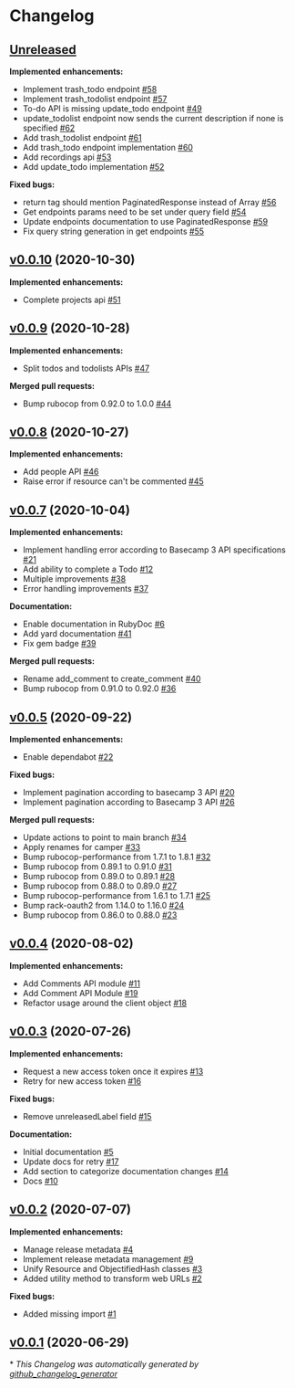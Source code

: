 # Changelog

## [Unreleased](https://github.com/renehernandez/camper/tree/HEAD)

**Implemented enhancements:**

- Implement trash\_todo endpoint [\#58](https://github.com/renehernandez/camper/issues/58)
- Implement trash\_todolist endpoint [\#57](https://github.com/renehernandez/camper/issues/57)
- To-do API is missing update\_todo endpoint [\#49](https://github.com/renehernandez/camper/issues/49)
- update\_todolist endpoint now sends the current description if none is specified [\#62](https://github.com/renehernandez/camper/pull/62)
- Add trash\_todolist endpoint [\#61](https://github.com/renehernandez/camper/pull/61)
- Add trash\_todo endpoint implementation [\#60](https://github.com/renehernandez/camper/pull/60)
- Add recordings api [\#53](https://github.com/renehernandez/camper/pull/53)
- Add update\_todo implementation [\#52](https://github.com/renehernandez/camper/pull/52)

**Fixed bugs:**

- return tag should mention PaginatedResponse instead of Array [\#56](https://github.com/renehernandez/camper/issues/56)
- Get endpoints params need to be set under query field [\#54](https://github.com/renehernandez/camper/issues/54)
- Update endpoints documentation to use PaginatedResponse [\#59](https://github.com/renehernandez/camper/pull/59)
- Fix query string generation in get endpoints [\#55](https://github.com/renehernandez/camper/pull/55)

## [v0.0.10](https://github.com/renehernandez/camper/tree/v0.0.10) (2020-10-30)

**Implemented enhancements:**

- Complete projects api [\#51](https://github.com/renehernandez/camper/pull/51)

## [v0.0.9](https://github.com/renehernandez/camper/tree/v0.0.9) (2020-10-28)

**Implemented enhancements:**

- Split todos and todolists APIs [\#47](https://github.com/renehernandez/camper/pull/47)

**Merged pull requests:**

- Bump rubocop from 0.92.0 to 1.0.0 [\#44](https://github.com/renehernandez/camper/pull/44)

## [v0.0.8](https://github.com/renehernandez/camper/tree/v0.0.8) (2020-10-27)

**Implemented enhancements:**

- Add people API [\#46](https://github.com/renehernandez/camper/pull/46)
- Raise error if resource can't be commented [\#45](https://github.com/renehernandez/camper/pull/45)

## [v0.0.7](https://github.com/renehernandez/camper/tree/v0.0.7) (2020-10-04)

**Implemented enhancements:**

- Implement handling error according to Basecamp 3 API specifications [\#21](https://github.com/renehernandez/camper/issues/21)
- Add ability to complete a Todo [\#12](https://github.com/renehernandez/camper/issues/12)
- Multiple improvements [\#38](https://github.com/renehernandez/camper/pull/38)
- Error handling improvements [\#37](https://github.com/renehernandez/camper/pull/37)

**Documentation:**

- Enable documentation in RubyDoc [\#6](https://github.com/renehernandez/camper/issues/6)
- Add yard documentation [\#41](https://github.com/renehernandez/camper/pull/41)
- Fix gem badge [\#39](https://github.com/renehernandez/camper/pull/39)

**Merged pull requests:**

- Rename add\_comment to create\_comment [\#40](https://github.com/renehernandez/camper/pull/40)
- Bump rubocop from 0.91.0 to 0.92.0 [\#36](https://github.com/renehernandez/camper/pull/36)

## [v0.0.5](https://github.com/renehernandez/camper/tree/v0.0.5) (2020-09-22)

**Implemented enhancements:**

- Enable dependabot [\#22](https://github.com/renehernandez/camper/pull/22)

**Fixed bugs:**

- Implement pagination according to basecamp 3 API [\#20](https://github.com/renehernandez/camper/issues/20)
- Implement pagination according to Basecamp 3 API [\#26](https://github.com/renehernandez/camper/pull/26)

**Merged pull requests:**

- Update actions to point to main branch [\#34](https://github.com/renehernandez/camper/pull/34)
- Apply renames for camper [\#33](https://github.com/renehernandez/camper/pull/33)
- Bump rubocop-performance from 1.7.1 to 1.8.1 [\#32](https://github.com/renehernandez/camper/pull/32)
- Bump rubocop from 0.89.1 to 0.91.0 [\#31](https://github.com/renehernandez/camper/pull/31)
- Bump rubocop from 0.89.0 to 0.89.1 [\#28](https://github.com/renehernandez/camper/pull/28)
- Bump rubocop from 0.88.0 to 0.89.0 [\#27](https://github.com/renehernandez/camper/pull/27)
- Bump rubocop-performance from 1.6.1 to 1.7.1 [\#25](https://github.com/renehernandez/camper/pull/25)
- Bump rack-oauth2 from 1.14.0 to 1.16.0 [\#24](https://github.com/renehernandez/camper/pull/24)
- Bump rubocop from 0.86.0 to 0.88.0 [\#23](https://github.com/renehernandez/camper/pull/23)

## [v0.0.4](https://github.com/renehernandez/camper/tree/v0.0.4) (2020-08-02)

**Implemented enhancements:**

- Add Comments API module [\#11](https://github.com/renehernandez/camper/issues/11)
- Add Comment API Module [\#19](https://github.com/renehernandez/camper/pull/19)
- Refactor usage around the client object [\#18](https://github.com/renehernandez/camper/pull/18)

## [v0.0.3](https://github.com/renehernandez/camper/tree/v0.0.3) (2020-07-26)

**Implemented enhancements:**

- Request a new access token once it expires [\#13](https://github.com/renehernandez/camper/issues/13)
- Retry for new access token [\#16](https://github.com/renehernandez/camper/pull/16)

**Fixed bugs:**

- Remove unreleasedLabel field [\#15](https://github.com/renehernandez/camper/pull/15)

**Documentation:**

- Initial documentation [\#5](https://github.com/renehernandez/camper/issues/5)
- Update docs for retry [\#17](https://github.com/renehernandez/camper/pull/17)
- Add section to categorize documentation changes [\#14](https://github.com/renehernandez/camper/pull/14)
- Docs [\#10](https://github.com/renehernandez/camper/pull/10)

## [v0.0.2](https://github.com/renehernandez/camper/tree/v0.0.2) (2020-07-07)

**Implemented enhancements:**

- Manage release metadata [\#4](https://github.com/renehernandez/camper/issues/4)
- Implement release metadata management [\#9](https://github.com/renehernandez/camper/pull/9)
- Unify Resource and ObjectifiedHash classes [\#3](https://github.com/renehernandez/camper/pull/3)
- Added utility method to transform web URLs [\#2](https://github.com/renehernandez/camper/pull/2)

**Fixed bugs:**

- Added missing import [\#1](https://github.com/renehernandez/camper/pull/1)

## [v0.0.1](https://github.com/renehernandez/camper/tree/v0.0.1) (2020-06-29)



\* *This Changelog was automatically generated by [github_changelog_generator](https://github.com/github-changelog-generator/github-changelog-generator)*

